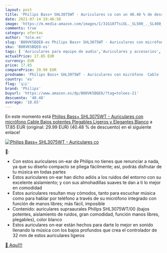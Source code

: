 ```yaml
---
layout: post
title: 'Philips Bass+ SHL3075WT - Auriculares co con un 40.48 % de descuento'
date: 2021-07-14 19:46:58
image: 'https://m.media-amazon.com/images/I/31G107TsiOL._SL500_._SL400_.jpg'
comments: true
category: ofertas
author: 'tole.es'
slug: 'B00VK5BQE8-es Philips Bass+ SHL3075WT - Auriculares con micrófono Cable...'
sku: 'B00VK5BQE8-es'
tags: [ 'Auriculares para equipo de audio','Auriculares y accesorios','Electrónica','auriculares','philips', ]
actualPrice: 17.85 EUR
currency: EUR
price: 17.85
comparePrice: 29.99 EUR
prodname: 'Philips Bass+ SHL3075WT - Auriculares con micrófono  Cable  Bajos potentes  Plegables  Ligeros y Elegantes  Blanco'
country: 'es'
flag: '🇪🇸'
brand: 'Philips'
buyurl: 'https://www.amazon.es/dp/B00VK5BQE8/?tag=tolees-21'
descuento: '40.48'
average: '18.65'
---
```


En este momento está [Philips Bass+ SHL3075WT - Auriculares con micrófono  Cable  Bajos potentes  Plegables  Ligeros y Elegantes  Blanco](https://www.amazon.es/dp/B00VK5BQE8/?tag=tolees-21) a 17.85 EUR (original: 29.99 EUR) (40.48 %  de descuento) en el siguiente enlace!

[![Philips Bass+ SHL3075WT - Auriculares co](https://m.media-amazon.com/images/I/31G107TsiOL._SL500_._SL400_.jpg)](https://www.amazon.es/dp/B00VK5BQE8/?tag=tolees-21)

🔎:

- Con estos auriculares on-ear de Philips no tienes que renunciar a nada, ya que su diseño compacto se pliega fácilmente; así, podrás disfrutar de tu música en todas partes
- Estos auriculares on-ear han dicho adiós a los ruidos del entorno con su excelente aislamiento; y con sus almohadillas suaves te dan a ti lo mejor en comodidad
- Estos auriculares resultan muy cómodos, tanto para escuchar música como para hablar por teléfono a través de su micrófono integrado con función de manos libres; más fácil, imposible
- Contenido: auriculares supraaurales Philips SHL3075WT/00 (bajos potentes, aislamiento de ruidos, gran comodidad, función manos libres, plegables), color blanco
- Estos auriculares on-ear están hechos para darte lo mejor en sonido llenando la música con los bajos profundos que crea el controlador de 32 mm de estos auriculares ligeros

[🛒 Aquí!!!](https://www.amazon.es/dp/B00VK5BQE8/?tag=tolees-21)
